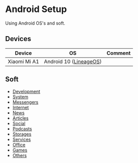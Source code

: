 # Android Setup

Using Android OS's and soft.

## Devices

| Device | OS | Comment |
| --- | --- | --- |
| Xiaomi Mi A1 | Android 10 ([LineageOS](https://lineageos.org))

## Soft

* [Development](./soft/categories/development.md)
* [System](./soft/categories/system.md)
* [Messengers](./soft/categories/messengers.md)
* [Internet](./soft/categories/internet.md)
* [News](./soft/categories/news.md)
* [Articles](./soft/categories/articles.md)
* [Social](./soft/categories/social.md)
* [Podcasts](./soft/categories/podcasts.md)
* [Storages](./soft/categories/storages.md)
* [Services](./soft/categories/services.md)
* [Office](./soft/categories/office.md)
* [Games](./soft/categories/games.md)
* [Others](./soft/categories/others.md)

